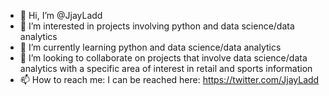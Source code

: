 - 👋 Hi, I’m @JjayLadd
- 👀 I’m interested in projects involving python and data science/data analytics
- 🌱 I’m currently learning python and data science/data analytics
- 💞️ I’m looking to collaborate on projects that involve data science/data analytics with a specific area of interest in retail and sports information
- 📫 How to reach me: I can be reached here: https://twitter.com/JjayLadd

<!---
JjayLadd/JjayLadd is a ✨ special ✨ repository because its `README.md` (this file) appears on your GitHub profile.
You can click the Preview link to take a look at your changes.
--->

